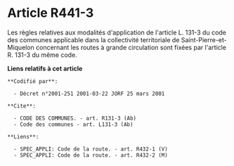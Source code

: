 # Article R441-3

Les règles relatives aux modalités d'application de l'article L. 131-3 du code des communes applicable dans la collectivité
territoriale de Saint-Pierre-et-Miquelon concernant les routes à grande circulation sont fixées par l'article R. 131-3 du
même code.

**Liens relatifs à cet article**

	**Codifié par**:

	  - Décret n°2001-251 2001-03-22 JORF 25 mars 2001

	**Cite**:

	  - CODE DES COMMUNES. - art. R131-3 (Ab)
	  - Code des communes - art. L131-3 (Ab)

	**Liens**:

	  - SPEC_APPLI: Code de la route. - art. R432-1 (V)
	  - SPEC_APPLI: Code de la route. - art. R432-2 (M)
